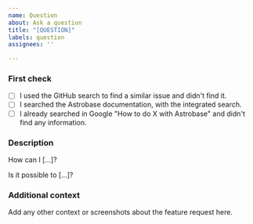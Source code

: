 ```yaml
---
name: Question
about: Ask a question
title: "[QUESTION]"
labels: question
assignees: ''

---
```


### First check

* [ ] I used the GitHub search to find a similar issue and didn't find it.
* [ ] I searched the Astrobase documentation, with the integrated search.
* [ ] I already searched in Google "How to do X with Astrobase" and didn't find any information.

### Description

How can I [...]?

Is it possible to [...]?

### Additional context

Add any other context or screenshots about the feature request here.
